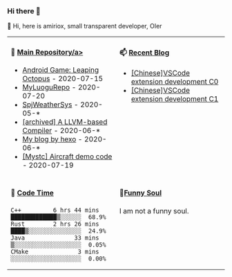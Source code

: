### Hi there 👋

:baby_chick: Hi, here is amiriox, small transparent developer, OIer
<table>
<tr>
<td valign="top" width="50%">

<!--
**AMIRIOX/AMIRIOX** is a ✨ _special_ ✨ repository because its `README.md` (this file) appears on your GitHub profile.
-->

<!--Here are some ideas to get you started:-->

<!--- 🔭 I’m currently working on ...
- 🌱 I’m currently learning `algorithms`, `OI` and `Rust Programming Language`.
 👯 I’m looking to collaborate on ...
- 🤔 I’m looking for help with ...
- 💬 Ask me about ...
- 📫 How to reach me: ...
- 😄 Pronouns: ...
- ⚡ Fun fact: ...-->

#### 🔭 <a href="https://github.com/AMIRIOX?tab=repositories" target="_blank">Main Repository/a>



* <a href='https://github.com/AMIRIOX/leaping-octopus' target='_blank'>Android Game: Leaping Octopus</a> - 2020-07-15
* <a href='https://github.com/AMIRIOX/MyLuoguRepo' target='_blank'>MyLuoguRepo</a> - 2020-07-20
* <a href='https://github.com/AMIRIOX/SpjWeather' target='_blank'>SpjWeatherSys</a> - 2020-05-*
* <a href='https://github.com/AMIRIOX/JvavLlvmCompiler' target='_blank'>[archived] A LLVM-based Compiler</a> - 2020-06-*
* <a href='https://github.com/AMIRIOX/AMIRIOX.github.io' target='_blank'>My blog by hexo</a> - 2020-06-*
* <a href='https://github.com/MystaticDevelopers/aircraft-demo' target='_blank'>[Mystc] Aircraft demo code</a> - 2020-07-19


</td>
<td valign="top" width="50%">

#### 📫 <a href="https://amiriox.github.io/" target="_blank">Recent Blog</a>

<!-- blog starts -->
* <a href='https://amiriox.github.io/2020/07/20/C001-%E7%AC%AC%E4%B8%80%E4%B8%AAhelloworld%E6%8F%92%E4%BB%B6/' target='_blank'>[Chinese]VSCode extension development C0</a>
* <a href='https://amiriox.github.io/2020/07/20/C002-%E5%8F%B3%E9%94%AE%E8%8F%9C%E5%8D%95%E5%92%8C%E5%BF%AB%E6%8D%B7%E9%94%AE/' target='_blank'>[Chinese]VSCode extension development C1</a>


<!-- blog ends -->

</td>
</tr>
<tr>
<td valign="top" width="50%">

#### 🤔 <a href="#" target="_blank">Code Time</a>

<!-- code_time starts -->

```text
C++         6 hrs 44 mins  █████████████▒░░░░░░  68.9%
Rust        2 hrs 26 mins  ████▒░░░░░░░░░░░░░░░  24.9%
Java              33 mins  ▒░░░░░░░░░░░░░░░░░░░  0.05%
CMake              3 mins  ░░░░░░░░░░░░░░░░░░░░  0.00%
```

<!-- code_time ends -->

</td>
<td valign="top" width="50%">

#### 🌱<a href="#" target="_blank">Funny Soul</a>

<!-- douban starts -->
I am not a funny soul.
<!-- douban ends -->

</td>
  </tr>
  </table>

